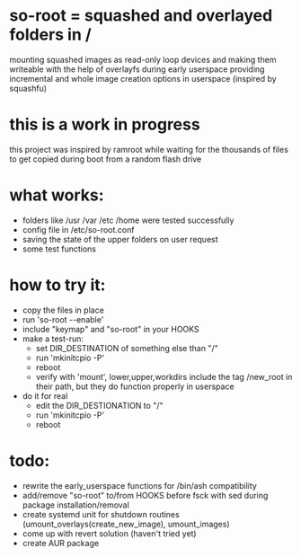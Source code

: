# so-root = squashed and overlayed folders in /

mounting squashed images as read-only loop devices and making them writeable with the help of overlayfs during early userspace
providing incremental and whole image creation options in userspace (inspired by squashfu)

# this is a work in progress

this project was inspired by ramroot while waiting for the thousands of files to get copied during boot from a random flash drive

# what works:
- folders like /usr /var /etc /home were tested successfully
- config file in /etc/so-root.conf
- saving the state of the upper folders on user request
- some test functions

# how to try it:
- copy the files in place
- run 'so-root --enable'
- include "keymap" and "so-root" in your HOOKS
- make a test-run:
  - set DIR_DESTINATION of something else than "/"
  - run 'mkinitcpio -P'
  - reboot
  - verify with 'mount', lower,upper,workdirs include the tag /new_root in their path, but they do function properly in userspace
- do it for real
  - edit the DIR_DESTIONATION to "/"
  - run 'mkinitcpio -P'
  - reboot

# todo:
- rewrite the early_userspace functions for /bin/ash compatibility
- add/remove "so-root" to/from HOOKS before fsck with sed during package installation/removal
- create systemd unit for shutdown routines (umount_overlays(create_new_image), umount_images)
- come up with revert solution (haven't tried yet)
- create AUR package
